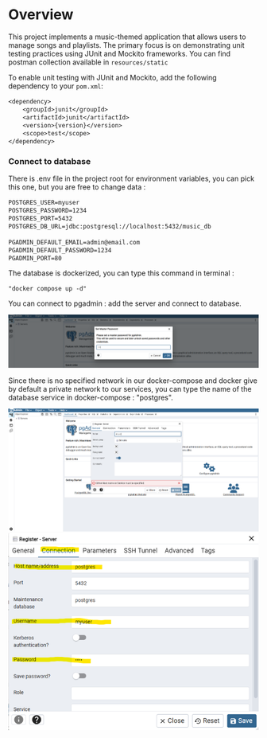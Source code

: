 # Overview

This project implements a music-themed application that allows users to manage songs and playlists. The primary focus is on demonstrating unit testing practices using JUnit and Mockito frameworks.
You can find postman collection available in `resources/static`

To enable unit testing with JUnit and Mockito, add the following dependency to your `pom.xml`:
```
<dependency>
    <groupId>junit</groupId>
    <artifactId>junit</artifactId>
    <version>{version}</version>
    <scope>test</scope>
</dependency>
```


### Connect to database

There is .env file in the project root for environment variables, you can pick this one, but you are free to change data : 

```
POSTGRES_USER=myuser
POSTGRES_PASSWORD=1234
POSTGRES_PORT=5432
POSTGRES_DB_URL=jdbc:postgresql://localhost:5432/music_db

PGADMIN_DEFAULT_EMAIL=admin@email.com
PGADMIN_DEFAULT_PASSWORD=1234
PGADMIN_PORT=80

```

The database is dockerized, you can type this command in terminal :
```
"docker compose up -d" 
```

You can connect to pgadmin : add the server and connect to database.

<img src="src/main/resources/static/pgadmin1.png" alt="pg admin view 1">


Since there is no specified network in our docker-compose and docker give by default a private network to our services, 
you can type the name of the database service in docker-compose : "postgres". 

<img src="src/main/resources/static/pgadmin2.png" alt="pg admin view 1">
<img src="src/main/resources/static/pgadmin3.png" alt="pg admin view 1">

